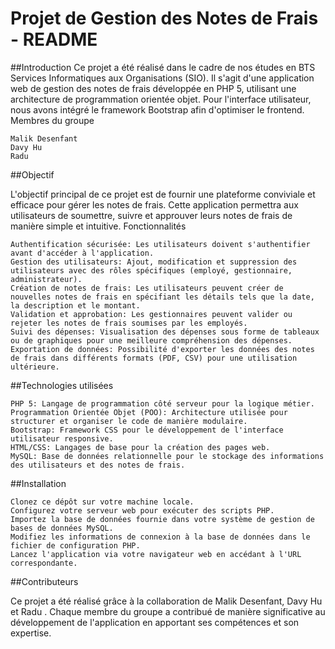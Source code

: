 <h1>Projet de Gestion des Notes de Frais - README</h1>

##Introduction
Ce projet a été réalisé dans le cadre de nos études en BTS Services Informatiques aux Organisations (SIO). Il s'agit d'une application web de gestion des notes de frais développée en PHP 5, utilisant une architecture de programmation orientée objet. Pour l'interface utilisateur, nous avons intégré le framework Bootstrap afin d'optimiser le frontend.
Membres du groupe

    Malik Desenfant
    Davy Hu
    Radu 

##Objectif

L'objectif principal de ce projet est de fournir une plateforme conviviale et efficace pour gérer les notes de frais. Cette application permettra aux utilisateurs de soumettre, suivre et approuver leurs notes de frais de manière simple et intuitive.
Fonctionnalités

    Authentification sécurisée: Les utilisateurs doivent s'authentifier avant d'accéder à l'application.
    Gestion des utilisateurs: Ajout, modification et suppression des utilisateurs avec des rôles spécifiques (employé, gestionnaire, administrateur).
    Création de notes de frais: Les utilisateurs peuvent créer de nouvelles notes de frais en spécifiant les détails tels que la date, la description et le montant.
    Validation et approbation: Les gestionnaires peuvent valider ou rejeter les notes de frais soumises par les employés.
    Suivi des dépenses: Visualisation des dépenses sous forme de tableaux ou de graphiques pour une meilleure compréhension des dépenses.
    Exportation de données: Possibilité d'exporter les données des notes de frais dans différents formats (PDF, CSV) pour une utilisation ultérieure.

##Technologies utilisées

    PHP 5: Langage de programmation côté serveur pour la logique métier.
    Programmation Orientée Objet (POO): Architecture utilisée pour structurer et organiser le code de manière modulaire.
    Bootstrap: Framework CSS pour le développement de l'interface utilisateur responsive.
    HTML/CSS: Langages de base pour la création des pages web.
    MySQL: Base de données relationnelle pour le stockage des informations des utilisateurs et des notes de frais.

##Installation

    Clonez ce dépôt sur votre machine locale.
    Configurez votre serveur web pour exécuter des scripts PHP.
    Importez la base de données fournie dans votre système de gestion de bases de données MySQL.
    Modifiez les informations de connexion à la base de données dans le fichier de configuration PHP.
    Lancez l'application via votre navigateur web en accédant à l'URL correspondante.

##Contributeurs

Ce projet a été réalisé grâce à la collaboration de Malik Desenfant, Davy Hu et Radu . Chaque membre du groupe a contribué de manière significative au développement de l'application en apportant ses compétences et son expertise.
